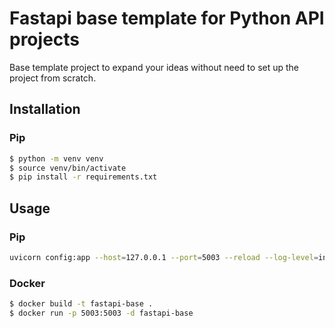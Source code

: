 # Fastapi base template for Python API projects

Base template project to expand your ideas without need to set up the project from scratch.

## Installation

### Pip

```bash
$ python -m venv venv
$ source venv/bin/activate
$ pip install -r requirements.txt
```

## Usage

### Pip

```bash
uvicorn config:app --host=127.0.0.1 --port=5003 --reload --log-level=info
```


### Docker
    
```bash
$ docker build -t fastapi-base .
$ docker run -p 5003:5003 -d fastapi-base
```


